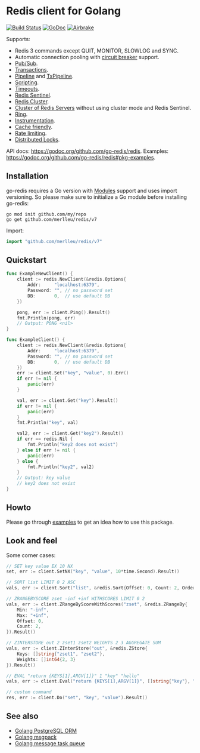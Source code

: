 # Redis client for Golang

[![Build Status](https://travis-ci.org/go-redis/redis.png?branch=master)](https://travis-ci.org/go-redis/redis)
[![GoDoc](https://godoc.org/github.com/go-redis/redis?status.svg)](https://godoc.org/github.com/go-redis/redis)
[![Airbrake](https://img.shields.io/badge/kudos-airbrake.io-orange.svg)](https://airbrake.io)

Supports:

- Redis 3 commands except QUIT, MONITOR, SLOWLOG and SYNC.
- Automatic connection pooling with [circuit breaker](https://en.wikipedia.org/wiki/Circuit_breaker_design_pattern) support.
- [Pub/Sub](https://godoc.org/github.com/go-redis/redis#PubSub).
- [Transactions](https://godoc.org/github.com/go-redis/redis#example-Client-TxPipeline).
- [Pipeline](https://godoc.org/github.com/go-redis/redis#example-Client-Pipeline) and [TxPipeline](https://godoc.org/github.com/go-redis/redis#example-Client-TxPipeline).
- [Scripting](https://godoc.org/github.com/go-redis/redis#Script).
- [Timeouts](https://godoc.org/github.com/go-redis/redis#Options).
- [Redis Sentinel](https://godoc.org/github.com/go-redis/redis#NewFailoverClient).
- [Redis Cluster](https://godoc.org/github.com/go-redis/redis#NewClusterClient).
- [Cluster of Redis Servers](https://godoc.org/github.com/go-redis/redis#example-NewClusterClient--ManualSetup) without using cluster mode and Redis Sentinel.
- [Ring](https://godoc.org/github.com/go-redis/redis#NewRing).
- [Instrumentation](https://godoc.org/github.com/go-redis/redis#ex-package--Instrumentation).
- [Cache friendly](https://github.com/go-redis/cache).
- [Rate limiting](https://github.com/go-redis/redis_rate).
- [Distributed Locks](https://github.com/bsm/redislock).

API docs: https://godoc.org/github.com/go-redis/redis.
Examples: https://godoc.org/github.com/go-redis/redis#pkg-examples.

## Installation

go-redis requires a Go version with [Modules](https://github.com/golang/go/wiki/Modules) support and uses import versioning. So please make sure to initialize a Go module before installing go-redis:

``` shell
go mod init github.com/my/repo
go get github.com/merlleu/redis/v7
```

Import:

``` go
import "github.com/merlleu/redis/v7"
```

## Quickstart

``` go
func ExampleNewClient() {
	client := redis.NewClient(&redis.Options{
		Addr:     "localhost:6379",
		Password: "", // no password set
		DB:       0,  // use default DB
	})

	pong, err := client.Ping().Result()
	fmt.Println(pong, err)
	// Output: PONG <nil>
}

func ExampleClient() {
	client := redis.NewClient(&redis.Options{
		Addr:     "localhost:6379",
		Password: "", // no password set
		DB:       0,  // use default DB
	})
	err := client.Set("key", "value", 0).Err()
	if err != nil {
		panic(err)
	}

	val, err := client.Get("key").Result()
	if err != nil {
		panic(err)
	}
	fmt.Println("key", val)

	val2, err := client.Get("key2").Result()
	if err == redis.Nil {
		fmt.Println("key2 does not exist")
	} else if err != nil {
		panic(err)
	} else {
		fmt.Println("key2", val2)
	}
	// Output: key value
	// key2 does not exist
}
```

## Howto

Please go through [examples](https://godoc.org/github.com/go-redis/redis#pkg-examples) to get an idea how to use this package.

## Look and feel

Some corner cases:

``` go
// SET key value EX 10 NX
set, err := client.SetNX("key", "value", 10*time.Second).Result()

// SORT list LIMIT 0 2 ASC
vals, err := client.Sort("list", &redis.Sort{Offset: 0, Count: 2, Order: "ASC"}).Result()

// ZRANGEBYSCORE zset -inf +inf WITHSCORES LIMIT 0 2
vals, err := client.ZRangeByScoreWithScores("zset", &redis.ZRangeBy{
	Min: "-inf",
	Max: "+inf",
	Offset: 0,
	Count: 2,
}).Result()

// ZINTERSTORE out 2 zset1 zset2 WEIGHTS 2 3 AGGREGATE SUM
vals, err := client.ZInterStore("out", &redis.ZStore{
	Keys: []string{"zset1", "zset2"},
	Weights: []int64{2, 3}
}).Result()

// EVAL "return {KEYS[1],ARGV[1]}" 1 "key" "hello"
vals, err := client.Eval("return {KEYS[1],ARGV[1]}", []string{"key"}, "hello").Result()

// custom command
res, err := client.Do("set", "key", "value").Result()
```

## See also

- [Golang PostgreSQL ORM](https://github.com/go-pg/pg)
- [Golang msgpack](https://github.com/vmihailenco/msgpack)
- [Golang message task queue](https://github.com/vmihailenco/taskq)
